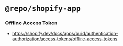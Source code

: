 # `@repo/shopify-app`

### Offline Access Token
- https://shopify.dev/docs/apps/build/authentication-authorization/access-tokens/offline-access-tokens